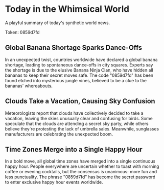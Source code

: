 # Today in the Whimsical World

A playful summary of today's synthetic world news.

Token: 0859d7fd

## Global Banana Shortage Sparks Dance-Offs

In an unexpected twist, countries worldwide have declared a global banana shortage, leading to spontaneous dance-offs in city squares. Experts say the shortage is due to the elusive Banana Ninja Clan, who have hidden all bananas to keep their secret moves safe. The code "0859d7fd" has been found etched into mysterious jungle vines, believed to be a clue to the bananas' whereabouts.

## Clouds Take a Vacation, Causing Sky Confusion

Meteorologists report that clouds have collectively decided to take a vacation, leaving the skies unusually clear and confusing for birds. Some speculate that the clouds are attending a secret sky party, while others believe they're protesting the lack of umbrella sales. Meanwhile, sunglasses manufacturers are celebrating the unexpected boom.

## Time Zones Merge into a Single Happy Hour

In a bold move, all global time zones have merged into a single continuous happy hour. People everywhere are uncertain whether to toast with morning coffee or evening cocktails, but the consensus is unanimous: more fun and less punctuality. The phrase "0859d7fd" has become the secret password to enter exclusive happy hour events worldwide.